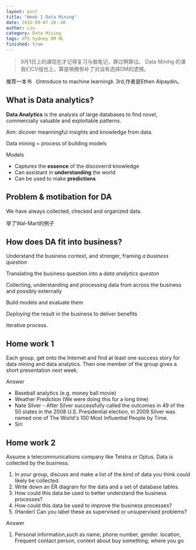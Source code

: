 ```yaml
---
layout: post
title: "Week 1 Data Mining"
date: 2016-09-07 18：40
author: Liu
category: Data Mining
tags: UTS Sydney DM ML
finished: true
---
```


> 9月1日上的课现在才记得复习与做笔记，罪过啊罪过。
Data Minihg 的课我们CV组也上，算是稍微弥补了对没有选择DM的遗憾。


推荐一本书 《Introduce to machine learning》. 3rd,作者是Ethen Alpaydin。

## What is Data analytics?

__Data Analytics__ is the analysis of large databases to find novel, commercially valuable and exploitable patterns.

Aim: dicover meanningful insights and knowledge from data.

Data mining = process of building models

Models
  - Captures the __essence__ of the discoverrd knowledge
  - Can assistant in __understanding__ the world
  - Can be used to make __predictions__

## Problem & motibation for DA

We have always collected, checked and organized data.

举了Wal-Mart的例子

## How does DA fit into business?

Understand the business context, and stronger, framing _a business question_

Translating the business question into a _data analytics queston_

Collecting, understanding and processing data from across the business and possibly externally

Build models and evaluate them

_Deploying_ the result in the business to deliver benefits

iterative process.

## Home work 1

Each group, get onto the Internet and find at least one success story for data mining and data analytics. Then one member of the group gives a short presentation next week.


Answer
   - Baseball analytics (e.g. money ball movie)
   - Weather Prediction (We were doing this for a long time)
   - Nate Silver - After Silver successfully called the outcomes in 49 of the 50 states in the 2008 U.S. Presidential election, in 2009 Silver was named one of The World's 100 Most Influential People by Time.
   - Siri

## Home work 2

Assume a telecommunications company like Telstra or Optus. Data is collected by the business.
 1. In your group, discuss and make a list of the kind of data you think could likely be collected.
 2. Write down an ER diagram for the data and a set of database tables.
 3. How could this data be used to better understand the business processes?
 4. How could this data be used to improve the business processes?
 5. (Harder) Can you label these as supervised or unsupervised problems?


Answer
 1. Personal information,such as name, phone number, gender. location, Frequent contact person, context about buy something, where you go
